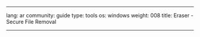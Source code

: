 

---

lang: ar
community: guide
type: tools
os: windows
weight: 008
title: Eraser - Secure File Removal

---

<stub>

